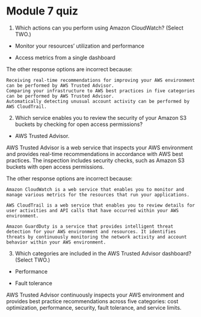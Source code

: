 # Module 7 quiz

1. Which actions can you perform using Amazon CloudWatch? (Select TWO.)

- Monitor your resources’ utilization and performance

- Access metrics from a single dashboard

The other response options are incorrect because:

    Receiving real-time recommendations for improving your AWS environment can be performed by AWS Trusted Advisor.
    Comparing your infrastructure to AWS best practices in five categories can be performed by AWS Trusted Advisor.
    Automatically detecting unusual account activity can be performed by AWS CloudTrail.

2. Which service enables you to review the security of your Amazon S3 buckets by checking for open access permissions?

- AWS Trusted Advisor.

AWS Trusted Advisor is a web service that inspects your AWS environment and provides real-time recommendations in accordance with AWS best practices. The inspection includes security checks, such as Amazon S3 buckets with open access permissions.

The other response options are incorrect because:

    Amazon CloudWatch is a web service that enables you to monitor and manage various metrics for the resources that run your applications.

    AWS CloudTrail is a web service that enables you to review details for user activities and API calls that have occurred within your AWS environment.

    Amazon GuardDuty is a service that provides intelligent threat detection for your AWS environment and resources. It identifies threats by continuously monitoring the network activity and account behavior within your AWS environment.

3. Which categories are included in the AWS Trusted Advisor dashboard? (Select TWO.)

- Performance

- Fault tolerance

AWS Trusted Advisor continuously inspects your AWS environment and provides best practice recommendations across five categories: cost optimization, performance, security, fault tolerance, and service limits.
